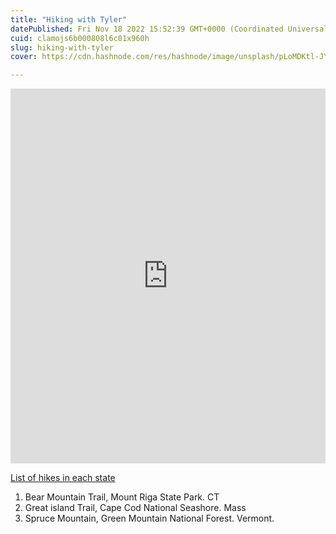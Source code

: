```yaml
---
title: "Hiking with Tyler"
datePublished: Fri Nov 18 2022 15:52:39 GMT+0000 (Coordinated Universal Time)
cuid: clamojs6b000808l6c01x960h
slug: hiking-with-tyler
cover: https://cdn.hashnode.com/res/hashnode/image/unsplash/pLoMDKtl-JY/upload/v1668786831994/a8aFnwMir.jpeg

---
```


<iframe width="100%" height="600" frameborder="0" title="Felt Map" src="https://felt.com/embed/map/Untitled-Map-MAQsM9C1iSbqK4DASUDh3cC?lat=42.092422&lon=-71.316721&zoom=7.37"></iframe>


[List of hikes in each state](https://www.msn.com/en-us/travel/tripideas/take-a-hike-this-is-your-state-s-best-trail/ss-AAU223L?fullscreen=true&cvid=bc0c5e1072be4855a2b9fe3f5a25e29d#image=2)

1. Bear Mountain Trail, Mount Riga State Park. CT
2. Great island Trail, Cape Cod National Seashore. Mass
3. Spruce Mountain, Green Mountain National Forest. Vermont.

